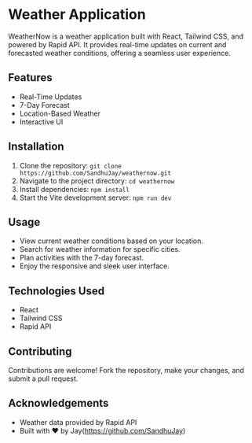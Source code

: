 # Weather Application
WeatherNow is a weather application built with React, Tailwind CSS, and powered by Rapid API. It provides real-time updates on current and forecasted weather conditions, offering a seamless user experience.

## Features

- Real-Time Updates
- 7-Day Forecast
- Location-Based Weather
- Interactive UI

## Installation

1. Clone the repository: `git clone https://github.com/SandhuJay/weathernow.git`
2. Navigate to the project directory: `cd weathernow`
3. Install dependencies: `npm install`
4. Start the Vite development server: `npm run dev`

## Usage

- View current weather conditions based on your location.
- Search for weather information for specific cities.
- Plan activities with the 7-day forecast.
- Enjoy the responsive and sleek user interface.

## Technologies Used

- React
- Tailwind CSS
- Rapid API

## Contributing

Contributions are welcome! Fork the repository, make your changes, and submit a pull request.

## Acknowledgements

- Weather data provided by Rapid API
- Built with ❤️ by Jay(https://github.com/SandhuJay)
